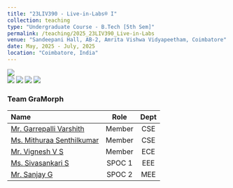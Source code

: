 ```yaml
---
title: "23LIV390 - Live-in-Labs® I"
collection: teaching
type: "Undergraduate Course - B.Tech [5th Sem]"
permalink: /teaching/2025_23LIV390_Live-in-Labs
venue: "Sandeepani Hall, AB-2, Amrita Vishwa Vidyapeetham, Coimbatore"
date: May, 2025 - July, 2025
location: "Coimbatore, India"
---
```


![](https://img.shields.io/badge/Students-5-blue) <br/>
![](https://img.shields.io/badge/Course_Outcome_Attainment-TBD-blue) 
![](https://img.shields.io/badge/Average_Marks-TBD-blue) 
![](https://img.shields.io/badge/TLP_Feedback-TBD-blue) 
![](https://img.shields.io/badge/Course_Feedback-TBD-blue) 

### Team GraMorph

|                            Name                            |           Role         |      Dept      |
|:-----------------------------------------------------------|:----------------------:|:--------------:|
| [Mr. Garrepalli Varshith](https://github.com/GVR2007)      |        Member          |      CSE       |
| [Ms. Mithuraa Senthilkumar](https://github.com/mith-sen)   |        Member          |      CSE       |
| [Mr. Vignesh V S](https://github.com/Vigneshvs2007)        |        Member          |      ECE       |
| [Ms. Sivasankari S](https://github.com/sivasankari0109)    |        SPOC 1          |      EEE       |
| [Mr. Sanjay G](https://github.com/sanhub52)                |        SPOC 2          |      MEE       |

